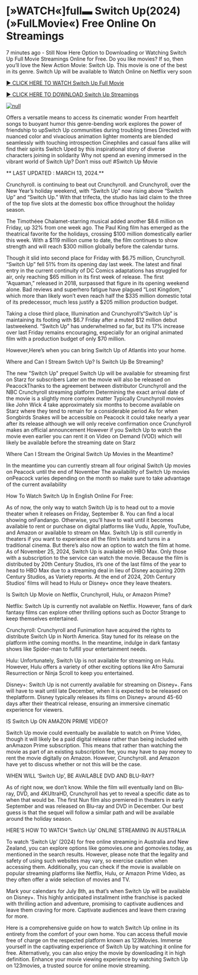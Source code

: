 <h1>[»WATCH«]full▬ Switch Up(2024) (»FulLMovie«) Free Online On Streamings</h1>

7 minutes ago - Still Now Here Option to Downloading or Watching Switch Up Full Movie Streamings Online for Free. Do you like movies? If so, then you’ll love the New Action Movie: Switch Up. This movie is one of the best in its genre. Switch Up will be available to Watch Online on Netflix very soon</p>
<p dir="auto"><a href="https://stream.evmovies.com/movie/1242366/switch-up" rel="nofollow">► CLICK HERE TO WATCH Switch Up Full Movie</a></p>
<p dir="auto"><a href="https://stream.evmovies.com/movie/1242366/switch-up" rel="nofollow">► CLICK HERE TO DOWNLOAD Switch Up Streamings</a></p>
<p dir="auto"><a href="https://stream.evmovies.com/movie/1242366/switch-up" rel="nofollow"><img src="https://camo.githubusercontent.com/abb2148613ed2c31b6fd5c164e6a142c9074d86e9468c674b26300adbf87c7f7/68747470733a2f2f7374617469632e7769787374617469632e636f6d2f6d656469612f3835356132355f30343362356162656234616534643335616330303331393865376665353665647e6d76322e676966" alt="null" style="max-width: 100%;"></a>
      <span>
        <a href="https://stream.evmovies.com/movie/1242366/switch-up" rel="nofollow">
</a></span></p><p dir="auto">Offers a versatile means to access its cinematic wonder From heartfelt songs to buoyant humor this genre-bending work explores the power of friendship to upSwitch Up communities during troubling times Directed with nuanced color and vivacious animation lighter moments are blended seamlessly with touching introspection Cinephiles and casual fans alike will find their spirits Switch Uped by this inspirational story of diverse characters joining in solidarity Why not spend an evening immersed in the vibrant world of Switch Up? Don’t miss out! #Switch Up Movie</p>
<p dir="auto">** LAST UPDATED : MARCH 13, 2024.**</p>
<p dir="auto">Crunchyroll. is continuing to beat out Crunchyroll. and Crunchyroll, over the New Year’s holiday weekend, with “Switch Up” now rising above “Switch Up” and “Switch Up.” With that trifecta, the studio has laid claim to the three of the top five slots at the domestic box office throughout the holiday season.</p>
<p dir="auto">The Timothéee Chalamet-starring musical added another $8.6 million on Friday, up 32% from one week ago. The Paul King film has emerged as the theatrical favorite for the holidays, crossing $100 million domestically earlier this week. With a $119 million cume to date, the film continues to show strength and will reach $300 million globally before the calendar turns.</p>

<p dir="auto">Though it slid into second place for Friday with $6.75 million, Crunchyroll. “Switch Up” fell 51% from its opening day last week. The latest and final entry in the current continuity of DC Comics adaptations has struggled for air, only reaching $65 million in its first week of release. The first “Aquaman,” released in 2018, surpassed that figure in its opening weekend alone. Bad reviews and superhero fatigue have plagued “Lost Kingdom,” which more than likely won’t even reach half the $335 million domestic total of its predecessor, much less justify a $205 million production budget.</p>
<p dir="auto">Taking a close third place, Illumination and Crunchyroll’s“Switch Up” is maintaining its footing with $6.7 Friday after a muted $12 million debut lastweekend. “Switch Up” has underwhelmed so far, but its 17% increase over last Friday remains encouraging, especially for an original animated film with a production budget of only $70 million.</p>
<p dir="auto">However,Here’s when you can bring Switch Up of Atlantis into your home.</p>
<p dir="auto">Where and Can I Stream Switch Up? Is Switch Up Be Streaming?</p>
<p dir="auto">The new "Switch Up" prequel Switch Up will be available for streaming first on Starz for subscribers Later on the movie will also be released on PeacockThanks to the agreement between distributor Crunchyroll and the NBC Crunchyroll streaming platform Determining the exact arrival date of the movie is a slightly more complex matter Typically Crunchyroll movies like John Wick 4 take approximately six months to become available on Starz where they tend to remain for a considerable period As for when Songbirds Snakes will be accessible on Peacock it could take nearly a year after its release although we will only receive confirmation once Crunchyroll makes an official announcement However if you Switch Up to watch the movie even earlier you can rent it on Video on Demand (VOD) which will likely be available before the streaming date on Starz</p>
<p dir="auto">Where Can I Stream the Original Switch Up Movies in the Meantime?</p>
<p dir="auto">In the meantime you can currently stream all four original Switch Up movies on Peacock until the end of November The availability of Switch Up movies onPeacock varies depending on the month so make sure to take advantage of the current availability</p>
<p dir="auto">How To Watch Switch Up In English Online For Free:</p>
<p dir="auto">As of now, the only way to watch Switch Up is to head out to a movie theater when it releases on Friday, September 8. You can find a local showing onFandango. Otherwise, you’ll have to wait until it becomes available to rent or purchase on digital platforms like Vudu, Apple, YouTube, and Amazon or available to stream on Max. Switch Up is still currently in theaters if you want to experience all the film’s twists and turns in a traditional cinema. But there’s also now an option to watch the film at home. As of November 25, 2024, Switch Up is available on HBO Max. Only those with a subscription to the service can watch the movie. Because the film is distributed by 20th Century Studios, it’s one of the last films of the year to head to HBO Max due to a streaming deal in lieu of Disney acquiring 20th Century Studios, as Variety reports. At the end of 2024, 20th Century Studios’ films will head to Hulu or Disney+ once they leave theaters.</p>
<p dir="auto">Is Switch Up Movie on Netflix, Crunchyroll, Hulu, or Amazon Prime?</p>
<p dir="auto">Netflix: Switch Up is currently not available on Netflix. However, fans of dark fantasy films can explore other thrilling options such as Doctor Strange to keep themselves entertained.</p>
<p dir="auto">Crunchyroll: Crunchyroll and Funimation have acquired the rights to distribute Switch Up in North America. Stay tuned for its release on the platform inthe coming months. In the meantime, indulge in dark fantasy shows like Spider-man to fulfill your entertainment needs.</p>
<p dir="auto">Hulu: Unfortunately, Switch Up is not available for streaming on Hulu. However, Hulu offers a variety of other exciting options like Afro Samurai Resurrection or Ninja Scroll to keep you entertained.</p>
<p dir="auto">Disney+: Switch Up is not currently available for streaming on Disney+. Fans will have to wait until late December, when it is expected to be released on theplatform. Disney typically releases its films on Disney+ around 45-60 days after their theatrical release, ensuring an immersive cinematic experience for viewers.</p>
<p dir="auto">IS Switch Up ON AMAZON PRIME VIDEO?</p>
<p dir="auto">Switch Up movie could eventually be available to watch on Prime Video, though it will likely be a paid digital release rather than being included with anAmazon Prime subscription. This means that rather than watching the movie as part of an existing subscription fee, you may have to pay money to rent the movie digitally on Amazon. However, Crunchyroll. and Amazon have yet to discuss whether or not this will be the case.</p>
<p dir="auto">WHEN WILL ‘Switch Up’, BE AVAILABLE DVD AND BLU-RAY?</p>
<p dir="auto">As of right now, we don’t know. While the film will eventually land on Blu-ray, DVD, and 4KUltraHD, Crunchyroll has yet to reveal a specific date as to when that would be. The first Nun film also premiered in theaters in early September and was released on Blu-ray and DVD in December. Our best guess is that the sequel will follow a similar path and will be available around the holiday season.</p>
<p dir="auto">HERE’S HOW TO WATCH ‘Switch Up’ ONLINE STREAMING IN AUSTRALIA</p>
<p dir="auto">To watch ‘Switch Up’ (2024) for free online streaming in Australia and New Zealand, you can explore options like gomovies.one and gomovies.today, as mentioned in the search results. However, please note that the legality and safety of using such websites may vary, so exercise caution when accessing them. Additionally, you can check if the movie is available on popular streaming platforms like Netflix, Hulu, or Amazon Prime Video, as they often offer a wide selection of movies and TV.</p>
<p dir="auto">Mark your calendars for July 8th, as that’s when Switch Up will be available on Disney+. This highly anticipated installment inthe franchise is packed with thrilling action and adventure, promising to captivate audiences and leave them craving for more. Captivate audiences and leave them craving for more.</p>
<p dir="auto">Here is a comprehensive guide on how to watch Switch Up online in its entirety from the comfort of your own home. You can access thefull movie free of charge on the respected platform known as 123Movies. Immerse yourself in the captivating experience of Switch Up by watching it online for free. Alternatively, you can also enjoy the movie by downloading it in high definition. Enhance your movie viewing experience by watching Switch Up on 123movies, a trusted source for online movie streaming.</p>
</article>


